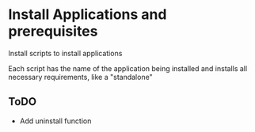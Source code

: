 # Install Applications and prerequisites
Install scripts to install applications

Each script has the name of the application being installed and installs all necessary requirements, like a "standalone"

## ToDO
- Add uninstall function
